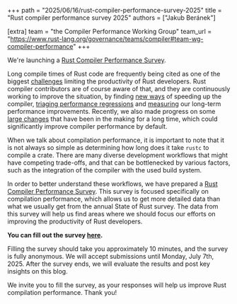 +++
path = "2025/06/16/rust-compiler-performance-survey-2025"
title = "Rust compiler performance survey 2025"
authors = ["Jakub Beránek"]

[extra]
team = "the Compiler Performance Working Group"
team_url = "https://www.rust-lang.org/governance/teams/compiler#team-wg-compiler-performance"
+++

We're launching a [Rust Compiler Performance Survey][survey-link].

Long compile times of Rust code are frequently being cited as one of the biggest [challenges][annual-survey] limiting the productivity of Rust developers. Rust compiler contributors are of course aware of that, and they are continuously working to improve the situation, by finding [new ways][how-to-speed-up-the-compiler] of speeding up the compiler, [triaging performance regressions][performance-triage] and [measuring][perf-dashboard] our long-term performance improvements. Recently, we also made progress on some [large changes][stabilize-lld] that have been in the making for a long time, which could significantly improve compiler performance by default.

When we talk about compilation performance, it is important to note that it is not always so simple as determining how long does it take `rustc` to compile a crate. There are many diverse development workflows that might have competing trade-offs, and that can be bottlenecked by various factors, such as the integration of the compiler with the used build system.

In order to better understand these workflows, we have prepared a [Rust Compiler Performance Survey][survey-link]. This survey is focused specifically on compilation performance, which allows us to get more detailed data than what we usually get from the annual State of Rust survey. The data from this survey will help us find areas where we should focus our efforts on improving the productivity of Rust developers.

**You can fill out the survey [here][survey-link].**

Filling the survey should take you approximately 10 minutes, and the survey is fully anonymous. We will accept submissions until Monday, July 7th, 2025. After the survey ends, we will evaluate the results and post key insights on this blog.

We invite you to fill the survey, as your responses will help us improve Rust compilation performance. Thank you!

[annual-survey]: https://blog.rust-lang.org/2025/02/13/2024-State-Of-Rust-Survey-results/#challenges
[survey-link]: https://www.surveyhero.com/c/rust-compiler-performance-2025
[how-to-speed-up-the-compiler]: https://nnethercote.github.io/2025/03/19/how-to-speed-up-the-rust-compiler-in-march-2025.html
[performance-triage]: https://github.com/rust-lang/rustc-perf/blob/master/triage/README.md
[perf-dashboard]: https://perf.rust-lang.org/dashboard.html
[stabilize-lld]: https://github.com/rust-lang/rust/pull/140525
